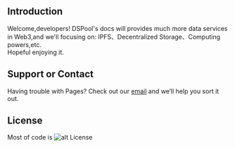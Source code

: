 ## Introduction

Welcome,developers! DSPool's docs will provides much more data services in Web3,and we'll focusing on: IPFS、Decentralized Storage、Computing powers,etc.  
Hopeful enjoying it.

## Support or Contact

Having trouble with Pages? Check out our [email](dev@dspool.io) and we’ll help you sort it out.

## License

Most of code is ![alt License](https://img.shields.io/github/license/dspool-io/docs)

